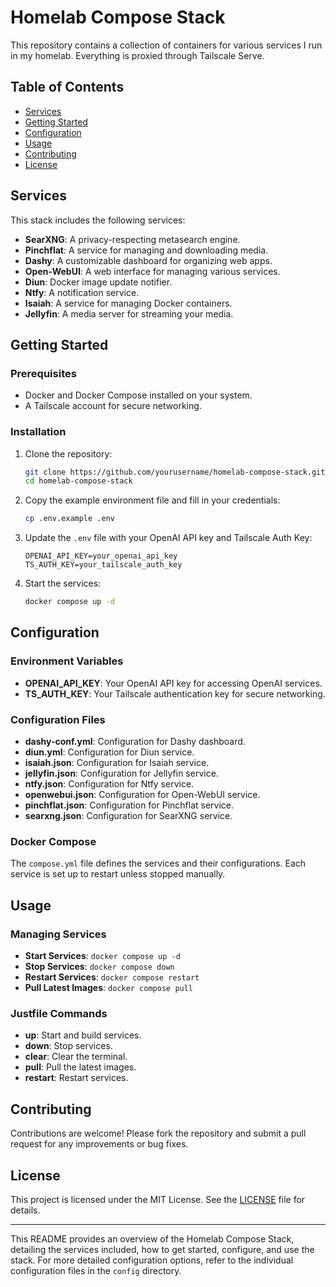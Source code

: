 # Homelab Compose Stack

This repository contains a collection of containers for various services I run in my homelab. Everything is proxied through Tailscale Serve.

## Table of Contents

- [Services](#services)
- [Getting Started](#getting-started)
- [Configuration](#configuration)
- [Usage](#usage)
- [Contributing](#contributing)
- [License](#license)

## Services

This stack includes the following services:

- **SearXNG**: A privacy-respecting metasearch engine.
- **Pinchflat**: A service for managing and downloading media.
- **Dashy**: A customizable dashboard for organizing web apps.
- **Open-WebUI**: A web interface for managing various services.
- **Diun**: Docker image update notifier.
- **Ntfy**: A notification service.
- **Isaiah**: A service for managing Docker containers.
- **Jellyfin**: A media server for streaming your media.

## Getting Started

### Prerequisites

- Docker and Docker Compose installed on your system.
- A Tailscale account for secure networking.

### Installation

1. Clone the repository:

   ```bash
   git clone https://github.com/yourusername/homelab-compose-stack.git
   cd homelab-compose-stack
   ```

2. Copy the example environment file and fill in your credentials:

   ```bash
   cp .env.example .env
   ```

3. Update the `.env` file with your OpenAI API key and Tailscale Auth Key:

   ```plaintext
   OPENAI_API_KEY=your_openai_api_key
   TS_AUTH_KEY=your_tailscale_auth_key
   ```

4. Start the services:

   ```bash
   docker compose up -d
   ```

## Configuration

### Environment Variables

- **OPENAI_API_KEY**: Your OpenAI API key for accessing OpenAI services.
- **TS_AUTH_KEY**: Your Tailscale authentication key for secure networking.

### Configuration Files

- **dashy-conf.yml**: Configuration for Dashy dashboard.
- **diun.yml**: Configuration for Diun service.
- **isaiah.json**: Configuration for Isaiah service.
- **jellyfin.json**: Configuration for Jellyfin service.
- **ntfy.json**: Configuration for Ntfy service.
- **openwebui.json**: Configuration for Open-WebUI service.
- **pinchflat.json**: Configuration for Pinchflat service.
- **searxng.json**: Configuration for SearXNG service.

### Docker Compose

The `compose.yml` file defines the services and their configurations. Each service is set up to restart unless stopped manually.

## Usage

### Managing Services

- **Start Services**: `docker compose up -d`
- **Stop Services**: `docker compose down`
- **Restart Services**: `docker compose restart`
- **Pull Latest Images**: `docker compose pull`

### Justfile Commands

- **up**: Start and build services.
- **down**: Stop services.
- **clear**: Clear the terminal.
- **pull**: Pull the latest images.
- **restart**: Restart services.

## Contributing

Contributions are welcome! Please fork the repository and submit a pull request for any improvements or bug fixes.

## License

This project is licensed under the MIT License. See the [LICENSE](LICENSE) file for details.

---

This README provides an overview of the Homelab Compose Stack, detailing the services included, how to get started, configure, and use the stack. For more detailed configuration options, refer to the individual configuration files in the `config` directory.